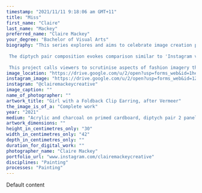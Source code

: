```yaml
---
timestamp: "2021/11/11 9:18:06 am GMT+11"
title: "Miss"
first_name: "Claire"
last_name: "Mackey"
preferred_name: "Claire Mackey"
your_degree: "Bachelor of Visual Arts"
biography: "This series explores and aims to celebrate image creation processes employed by the fashion industry. Mundane everyday objects and locations are creatively transformed by adopting editorial fashion and art historical pictorial design elements. This achieves an editorial fashion look heavily associated with fashion imagery, that many in society idolise. 
 
 The diptych pair composition evokes comparison similar to 'Instagram vs reality' posts, but in painted form. In recent times, mass availability and rapid consumption of stylised commercial imagery have lead to lazy viewing habits. Even clear realistic imagery can be misinterpreted and oddities unnoticed despite hiding in plain sight. 
 
 This project calls viewers to scrutinise aspects of fashion imagery that we might normally gloss over. It highlights that expensive 'designer' items and fancy locations are not required. Instead the look can be achieved through resourcefulness with what you have, creative thinking, good angles and lighting that the fashion industry knows so well."
image_location: "https://drive.google.com/u/2/open?usp=forms_web&id=1hebIMakAyGZn0PQjAX01-M5FjiMg9SUM"
instagram_image: "https://drive.google.com/u/2/open?usp=forms_web&id=1ZCKZarBPZ8UMF1sISUrRjTO9zAz1LeWN"
instagram: "@clairemackeycreative"
image_caption: ""
name_of_photographer: ""
artwork_title: "Girl with a Foldback Clip Earring, after Vermeer"
the_image_is_of_a: "Complete work"
year: "2021"
medium: "Acrylic and charcoal on primed cardboard, diptych pair 2 panels, 30 x 21cm each"
artwork_dimensions: ""
height_in_centimetres_only: "30"
width_in_centimetres_only: "42"
depth_in_centimetres_only: ""
duration_for_digital_work: ""
photographer_name: "Claire Mackey"
portfolio_url: "www.instagram.com/clairemackeycreative"
disciplines: "Painting"
processes: "Painting"
---
```


Default content